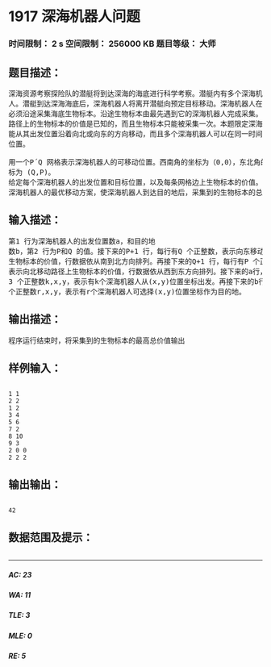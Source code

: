 # 1917 深海机器人问题    
### 时间限制： 2 s     空间限制： 256000 KB     题目等级： 大师  
## 题目描述：  

<pre>
深海资源考察探险队的潜艇将到达深海的海底进行科学考察。潜艇内有多个深海机器  
人。潜艇到达深海海底后，深海机器人将离开潜艇向预定目标移动。深海机器人在移动中还  
必须沿途采集海底生物标本。沿途生物标本由最先遇到它的深海机器人完成采集。每条预定  
路径上的生物标本的价值是已知的，而且生物标本只能被采集一次。本题限定深海机器人只  
能从其出发位置沿着向北或向东的方向移动，而且多个深海机器人可以在同一时间占据同一  
位置。
 
用一个P´Q 网格表示深海机器人的可移动位置。西南角的坐标为（0,0），东北角的坐  
标为 (Q,P)。  
给定每个深海机器人的出发位置和目标位置，以及每条网格边上生物标本的价值。计算  
深海机器人的最优移动方案，使深海机器人到达目的地后，采集到的生物标本的总价值最高。
</pre>
  
  
## 输入描述：  

<pre>
第1 行为深海机器人的出发位置数a，和目的地  
数b，第2 行为P和Q 的值。接下来的P+1 行，每行有Q 个正整数，表示向东移动路径上  
生物标本的价值，行数据依从南到北方向排列。再接下来的Q+1 行，每行有P 个正整数，  
表示向北移动路径上生物标本的价值，行数据依从西到东方向排列。接下来的a行，每行有  
3 个正整数k,x,y，表示有k个深海机器人从(x,y)位置坐标出发。再接下来的b行，每行有3  
个正整数r,x,y，表示有r个深海机器人可选择(x,y)位置坐标作为目的地。
</pre>
  
  
## 输出描述：  

<pre>
程序运行结束时，将采集到的生物标本的最高总价值输出
</pre>
  
  
## 样例输入：  

<pre><code>
1 1  
2 2  
1 2  
3 4  
5 6  
7 2  
8 10  
9 3  
2 0 0  
2 2 2
</code></pre>
  
  
## 输出输出：  

<pre><code>
42
</code></pre>
  
  
## 数据范围及提示：  

<pre>
</pre>
  
  
***  

##### AC: 23  
##### WA: 11  
##### TLE: 3  
##### MLE: 0  
##### RE: 5  
